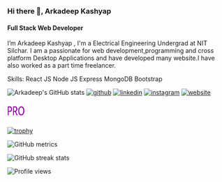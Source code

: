 



### Hi there 👋, Arkadeep Kashyap
#### Full Stack Web Developer
I’m Arkadeep Kashyap , I'm a Electrical Engineering Undergrad at NIT Silchar. I am a passionate for web development,programming and cross platform Desktop Applications and have developed many website.I have also worked as a part time freelancer. 
<!--![Full Stack Web Developer](https://arturssmirnovs.github.io/github-profile-readme-generator/images/banner.png)-->



Skills:  React JS
         Node JS
         Express
         MongoDB
         Bootstrap



![Arkadeep's GitHub stats](https://github-readme-stats.vercel.app/api?username=kashyaparka&hide=contribs,prs)
[<img src='https://cdn.jsdelivr.net/npm/simple-icons@3.0.1/icons/github.svg' alt='github' height='40'>](https://github.com/kashyaparka)  [<img src='https://cdn.jsdelivr.net/npm/simple-icons@3.0.1/icons/linkedin.svg' alt='linkedin' height='40'>](https://www.linkedin.com/in/https://www.linkedin.com/in/arkadeep-kashyap-8a186bla7/)  [<img src='https://cdn.jsdelivr.net/npm/simple-icons@3.0.1/icons/instagram.svg' alt='instagram' height='40'>](https://www.instagram.com/kashyaparka/)  [<img src='https://cdn.jsdelivr.net/npm/simple-icons@3.0.1/icons/icloud.svg' alt='website' height='40'>](https://kashyaparka.github.io/)  

<a href='https://github.com/pricing'><img src='https://raw.githubusercontent.com/acervenky/animated-github-badges/master/assets/pro.gif' width='40' height='40'></a> 

[![trophy](https://github-profile-trophy.vercel.app/?username=kashyaparka)](https://github.com/ryo-ma/github-profile-trophy)

![GitHub metrics](https://metrics.lecoq.io/kashyaparka)  

![GitHub streak stats](https://github-readme-streak-stats.herokuapp.com/?user=kashyaparka)  

![Profile views](https://gpvc.arturio.dev/kashyaparka)  
